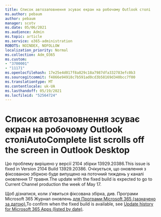 ```yaml
---
title: Список автозаповнення зсуває екран на робочому Outlook столі
ms.author: pebaum
author: pebaum
manager: scotv
ms.date: 05/06/2021
ms.audience: Admin
ms.topic: article
ms.service: o365-administration
ROBOTS: NOINDEX, NOFOLLOW
localization_priority: Normal
ms.collection: Adm_O365
ms.custom:
- "3700001"
- "11171"
ms.openlocfilehash: 17e25e4d017f8a829c18a7987dfa332783efc0b3
ms.sourcegitcommit: f4866e94918c7b591ad0cd3b58169d340bcc7f00
ms.translationtype: MT
ms.contentlocale: uk-UA
ms.lasthandoff: 05/19/2021
ms.locfileid: "52564724"
---
```

# <a name="autocomplete-list-scrolls-off-the-screen-in-outlook-desktop"></a><span data-ttu-id="fcc6b-102">Список автозаповнення зсуває екран на робочому Outlook столі</span><span class="sxs-lookup"><span data-stu-id="fcc6b-102">AutoComplete list scrolls off the screen in Outlook Desktop</span></span>

<span data-ttu-id="fcc6b-103">Цю проблему вирішено у версії 2104 збірки 13929.20386.</span><span class="sxs-lookup"><span data-stu-id="fcc6b-103">This issue is fixed in Version 2104 Build 13929.20386.</span></span> <span data-ttu-id="fcc6b-104">Очікується, що оновлення з фіксованою збіркою буде випущено на поточний тиждень у каналі оновлення 17 травня.</span><span class="sxs-lookup"><span data-stu-id="fcc6b-104">The update with the fixed build is expected to go to Current Channel production the week of May 17.</span></span> 

<span data-ttu-id="fcc6b-105">Щоб дізнатися, коли з'явиться фіксована збірка, див. Програми Microsoft 365 Журнал оновлень [для Програми Microsoft 365 (зазначено за датою).](/officeupdates/update-history-microsoft365-apps-by-date)</span><span class="sxs-lookup"><span data-stu-id="fcc6b-105">To confirm when the fixed build is available, see [Update history for Microsoft 365 Apps (listed by date)](/officeupdates/update-history-microsoft365-apps-by-date).</span></span>